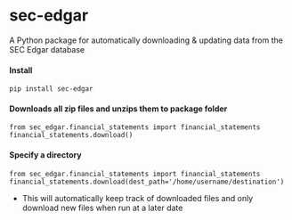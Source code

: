 # sec-edgar
A Python package for automatically downloading & updating data from the SEC Edgar database

#### Install
    pip install sec-edgar

#### Downloads all zip files and unzips them to package folder
    from sec_edgar.financial_statements import financial_statements
    financial_statements.download()
    
#### Specify a directory
    from sec_edgar.financial_statements import financial_statements
    financial_statements.download(dest_path='/home/username/destination')

- This will automatically keep track of downloaded files and only download new files 
when run at a later date
